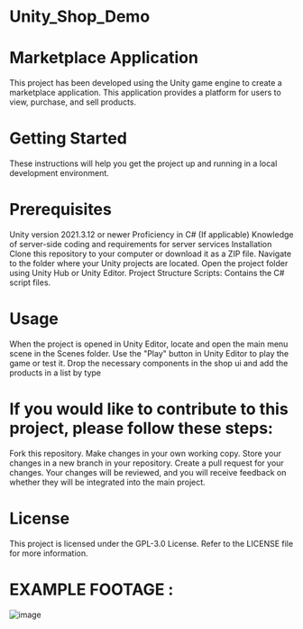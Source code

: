 # Unity_Shop_Demo
# Marketplace Application

This project has been developed using the Unity game engine to create a marketplace application. This application provides a platform for users to view, purchase, and sell products.

# Getting Started

These instructions will help you get the project up and running in a local development environment.

# Prerequisites

Unity version 2021.3.12 or newer
Proficiency in C#
(If applicable) Knowledge of server-side coding and requirements for server services
Installation
Clone this repository to your computer or download it as a ZIP file.
Navigate to the folder where your Unity projects are located.
Open the project folder using Unity Hub or Unity Editor.
Project Structure
Scripts: Contains the C# script files.
# Usage

When the project is opened in Unity Editor, locate and open the main menu scene in the Scenes folder.
Use the "Play" button in Unity Editor to play the game or test it.
Drop the necessary components in the shop ui and add the products in a list by type
# If you would like to contribute to this project, please follow these steps:

Fork this repository.
Make changes in your own working copy.
Store your changes in a new branch in your repository.
Create a pull request for your changes.
Your changes will be reviewed, and you will receive feedback on whether they will be integrated into the main project.

# License

This project is licensed under the GPL-3.0 License. Refer to the LICENSE file for more information.

# EXAMPLE FOOTAGE :

![image](https://github.com/girayumitkan/Unity_Shop_Demo/assets/55592038/d17549f4-39b1-469d-975c-f099063370c3)

